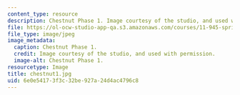 ```yaml
---
content_type: resource
description: Chestnut Phase 1. Image courtesy of the studio, and used with permission.
file: https://ol-ocw-studio-app-qa.s3.amazonaws.com/courses/11-945-springfield-studio-spring-2004/6e0e54173f3c32be927a24d4ac4796c8_chestnut1.jpg
file_type: image/jpeg
image_metadata:
  caption: Chestnut Phase 1.
  credit: Image courtesy of the studio, and used with permission.
  image-alt: Chestnut Phase 1.
resourcetype: Image
title: chestnut1.jpg
uid: 6e0e5417-3f3c-32be-927a-24d4ac4796c8
---
```

